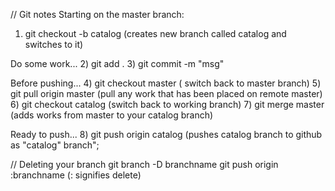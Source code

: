 // Git notes
Starting on the master branch:
 1) git checkout -b catalog (creates new branch called catalog and switches to it)
 
Do some work...
 2) git add .
 3) git commit -m "msg"
 
Before pushing...
 4) git checkout master ( switch back to master branch)
 5) git pull origin master (pull any work that has been placed on remote master)
 6) git checkout catalog (switch back to working branch)
 7) git merge master (adds works from master to your catalog branch)
 
Ready to push...
 8) git push origin catalog (pushes catalog branch to github as "catalog" branch";

// Deleting your branch
git branch -D branchname
git push origin :branchname (: signifies delete)

